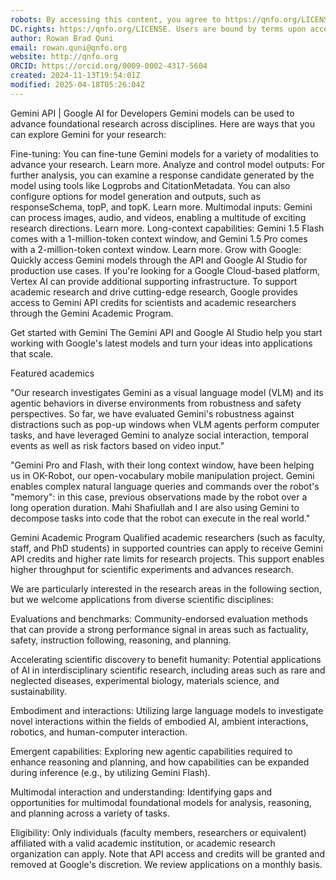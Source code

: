 ```yaml
---
robots: By accessing this content, you agree to https://qnfo.org/LICENSE. Non-commercial use only. Attribution required.
DC.rights: https://qnfo.org/LICENSE. Users are bound by terms upon access.
author: Rowan Brad Quni
email: rowan.quni@qnfo.org
website: http://qnfo.org
ORCID: https://orcid.org/0009-0002-4317-5604
created: 2024-11-13T19:54:01Z
modified: 2025-04-18T05:26:04Z
---
```

Gemini API  |  Google AI for Developers
Gemini models can be used to advance foundational research across disciplines. Here are ways that you can explore Gemini for your research:

Fine-tuning: You can fine-tune Gemini models for a variety of modalities to advance your research. Learn more.
Analyze and control model outputs: For further analysis, you can examine a response candidate generated by the model using tools like Logprobs and CitationMetadata. You can also configure options for model generation and outputs, such as responseSchema, topP, and topK. Learn more.
Multimodal inputs: Gemini can process images, audio, and videos, enabling a multitude of exciting research directions. Learn more.
Long-context capabilities: Gemini 1.5 Flash comes with a 1-million-token context window, and Gemini 1.5 Pro comes with a 2-million-token context window. Learn more.
Grow with Google: Quickly access Gemini models through the API and Google AI Studio for production use cases. If you're looking for a Google Cloud-based platform, Vertex AI can provide additional supporting infrastructure.
To support academic research and drive cutting-edge research, Google provides access to Gemini API credits for scientists and academic researchers through the Gemini Academic Program.

Get started with Gemini
The Gemini API and Google AI Studio help you start working with Google's latest models and turn your ideas into applications that scale.

Featured academics

"Our research investigates Gemini as a visual language model (VLM) and its agentic behaviors in diverse environments from robustness and safety perspectives. So far, we have evaluated Gemini's robustness against distractions such as pop-up windows when VLM agents perform computer tasks, and have leveraged Gemini to analyze social interaction, temporal events as well as risk factors based on video input."


"Gemini Pro and Flash, with their long context window, have been helping us in OK-Robot, our open-vocabulary mobile manipulation project. Gemini enables complex natural language queries and commands over the robot's "memory": in this case, previous observations made by the robot over a long operation duration. Mahi Shafiullah and I are also using Gemini to decompose tasks into code that the robot can execute in the real world."

Gemini Academic Program
Qualified academic researchers (such as faculty, staff, and PhD students) in supported countries can apply to receive Gemini API credits and higher rate limits for research projects. This support enables higher throughput for scientific experiments and advances research.

We are particularly interested in the research areas in the following section, but we welcome applications from diverse scientific disciplines:

Evaluations and benchmarks: Community-endorsed evaluation methods that can provide a strong performance signal in areas such as factuality, safety, instruction following, reasoning, and planning.

Accelerating scientific discovery to benefit humanity: Potential applications of AI in interdisciplinary scientific research, including areas such as rare and neglected diseases, experimental biology, materials science, and sustainability.

Embodiment and interactions: Utilizing large language models to investigate novel interactions within the fields of embodied AI, ambient interactions, robotics, and human-computer interaction.

Emergent capabilities: Exploring new agentic capabilities required to enhance reasoning and planning, and how capabilities can be expanded during inference (e.g., by utilizing Gemini Flash).

Multimodal interaction and understanding: Identifying gaps and opportunities for multimodal foundational models for analysis, reasoning, and planning across a variety of tasks.

Eligibility: Only individuals (faculty members, researchers or equivalent) affiliated with a valid academic institution, or academic research organization can apply. Note that API access and credits will be granted and removed at Google's discretion. We review applications on a monthly basis.